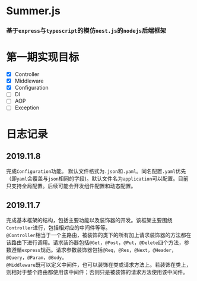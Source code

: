# Summer.js

### 基于`express`与`typescript`的模仿`nest.js`的`nodejs`后端框架

# 第一期实现目标

- [x] Controller
- [x] Middleware
- [x] Configuration
- [ ] DI
- [ ] AOP
- [ ] Exception

# 日志记录

## 2019.11.8  
完成`Configuration`功能。
默认文件格式为`.json`和`.yaml`。同名配置`.yaml`优先（即`yaml`会覆盖与`json`相同的字段)。默认文件名为`application`可以配置。目前只支持全局配置。后续可能会开发组件配置和动态配置。

## 2019.11.7
完成基本框架的结构，包括主要功能以及装饰器的开发。该框架主要围绕`Controller`进行，包括相对应的中间件等等。  
`@Controller`相当于一个主路由，被装饰的类下的所有加上请求装饰器的方法都在该路由下进行调用。请求装饰器包括`@Get`，`@Post`，`@Put`，`@Delete`四个方法，参数遵循`express`规范。请求参数装饰器包括`@Req`，`@Res`，`@Next`，`@Header`，`@Query`，`@Param`，`@Body`。  
`@Middleware`既可以定义中间件，也可以装饰在类或请求方法上。若装饰在类上，则相对于整个路由都使用该中间件；否则只是被装饰的请求方法使用该中间件。
